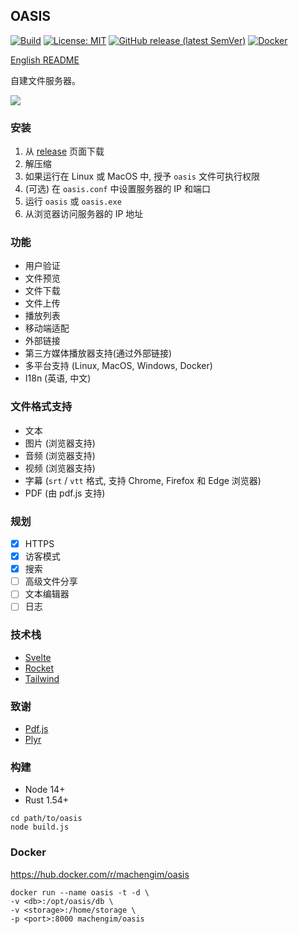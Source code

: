 ## OASIS

[![Build](https://github.com/machengim/oasis/actions/workflows/build_release.yml/badge.svg)](https://github.com/machengim/oasis/actions/workflows/build_release.yml) [![License: MIT](https://img.shields.io/badge/License-MIT-yellow.svg)](https://github.com/machengim/oasis/blob/main/LICENSE-MIT) [![GitHub release (latest SemVer)](https://img.shields.io/github/v/release/machengim/oasis)](https://github.com/machengim/oasis/releases) [![Docker](https://img.shields.io/badge/docker-v0.2.3-orange)](https://hub.docker.com/r/machengim/oasis)

[English README](https://github.com/machengim/oasis/blob/main/README.md)

自建文件服务器。

![](https://github.com/machengim/oasis/blob/main/doc/demo.png?raw=true)

### 安装

1. 从 [release](https://github.com/machengim/oasis/releases) 页面下载
2. 解压缩
3. 如果运行在 Linux 或 MacOS 中, 授予 `oasis` 文件可执行权限
4. (可选) 在 `oasis.conf` 中设置服务器的 IP 和端口
5. 运行 `oasis` 或 `oasis.exe`
6. 从浏览器访问服务器的 IP 地址

### 功能

- 用户验证
- 文件预览
- 文件下载
- 文件上传
- 播放列表
- 移动端适配
- 外部链接
- 第三方媒体播放器支持(通过外部链接)
- 多平台支持 (Linux, MacOS, Windows, Docker)
- I18n (英语, 中文)

### 文件格式支持

- 文本
- 图片 (浏览器支持)
- 音频 (浏览器支持)
- 视频 (浏览器支持)
- 字幕 (`srt` / `vtt` 格式, 支持 Chrome, Firefox 和 Edge 浏览器)
- PDF (由 pdf.js 支持)

### 规划

- [x] HTTPS
- [x] 访客模式
- [x] 搜索
- [ ] 高级文件分享
- [ ] 文本编辑器
- [ ] 日志

### 技术栈

- [Svelte](https://svelte.dev)
- [Rocket](https://rocket.rs)
- [Tailwind](https://tailwindcss.com)

### 致谢

- [Pdf.js](https://mozilla.github.io/pdf.js)
- [Plyr](https://plyr.io)

### 构建

- Node 14+
- Rust 1.54+

```
cd path/to/oasis
node build.js
```

### Docker

https://hub.docker.com/r/machengim/oasis

```
docker run --name oasis -t -d \
-v <db>:/opt/oasis/db \
-v <storage>:/home/storage \
-p <port>:8000 machengim/oasis
```

